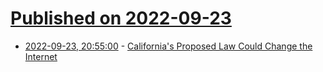 # [Published on 2022-09-23](index.md)

* [2022-09-23, 20:55:00](https://soylentnews.org/article.pl?sid=22/09/23/1213214&from=rss) - [California's Proposed Law Could Change the Internet](https://soylentnews.org/article.pl?sid=22/09/23/1213214&from=rss)
